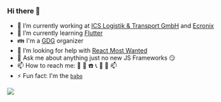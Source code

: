 ### Hi there 👋

- 🔭 I’m currently working at [ICS Logistik & Transport GmbH](https://www.ics-logistik.com) and [Ecronix](https://www.ecronix.com/)
- 🌱 I’m currently learning [Flutter](https://flutter.dev/)
- 👪 I'm a [GDG](https://developers.google.com/community/gdg) organizer
- 🤔 I’m looking for help with [React Most Wanted](https://github.com/TarikHuber/react-most-wanted)
- 💬 Ask me about anything just no new JS Frameworks :smirk:
- 📫 How to reach me: :email: :iphone: :phone: :telephone_receiver: :fax: :mega: :mailbox:
- ⚡ Fun fact: I'm the [```babo```](https://www.amazon.com/Mens-Babo-Bosnian-Premium-T-Shirt/dp/B084PVW898)


<img align="left" src="https://github-readme-stats.vercel.app/api?username=TarikHuber&count_private=true&show_icons=true" />

